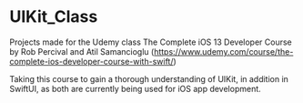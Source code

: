 # UIKit_Class
Projects made for the Udemy class The Complete iOS 13 Developer Course 
by Rob Percival and Atil Samancioglu (https://www.udemy.com/course/the-complete-ios-developer-course-with-swift/)

Taking this course to gain a thorough understanding of UIKit, in addition in SwiftUI, as both are
currently being used for iOS app development.
